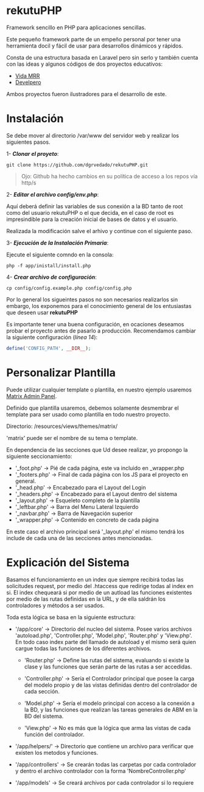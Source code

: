 # rekutuPHP

Framework sencillo en PHP para aplicaciones sencillas.

Este pequeño framework parte de un empeño personal por tener una herramienta docil y fácil de usar para desarrollos dinámicos y rápidos.

Consta de una estructura basada en Laravel pero sin serlo y también cuenta con las ideas y algunos códigos de dos proyectos educativos:

* [Vida MRR](https://github.com/marcosrivasr/Curso-PHP-MySQL/tree/master/43-49.%20MVC)
* [Develpero](https://github.com/Developero-oficial/php-mvc)

Ambos proyectos fueron ilustradores para el desarrollo de este.

# Instalación

Se debe mover al directorio /var/www del servidor web y realizar los siguientes 
pasos.

1- ***Clonar el proyeto***:

```
git clone https://github.com/dgrvedado/rekutuPHP.git
```

> Ojo: Github ha hecho cambios en su política de acceso a los repos vía http/s

2- ***Editar el archivo config/env.php***:

Aquí deberá definir las variables de sus conexión a la BD tanto de root como del usuario rekutuPHP o el que decida, en el caso de root es impresindible para la creación inicial de bases de datos y el usuario.

Realizada la modificación salve el arhivo y continue con el siguiente paso.

3- ***Ejecución de la Instalación Primaria***:

Ejecute el siguiente comndo en la consola:

```
php -f app/inistall/install.php
```

4- ***Crear archivo de configuración***:

```
cp config/config.example.php config/config.php
```

Por lo general los sigueintes pasos no son necesarios realizarlos sin embargo, los exponemos para el conocimiento general de los entusiastas que deseen usar **rekutuPHP**

Es importante tener una buena configuración, en ocaciones deseamos probar el proyecto antes de pasarlo a producción. Recomendamos cambiar la siguiente configuración (*línea 14*):

```php
define('CONFIG_PATH', __DIR__);
```

# Personalizar Plantilla

Puede utilizar cualquier template o plantilla, en nuestro ejemplo usaremos [Matrix Admin Panel](https://matrixadmin.wrappixel.com/).

Definido que plantilla usaremos, debemos solamente desmembrar el template para ser usado como plantilla en todo nuestro proyecto.

Directorio: /resources/views/themes/matrix/

'matrix' puede ser el nombre de su tema o template.

En dependencia de las secciones que Ud desee realizar, yo propongo la siguiente seccionamiento:
* '_foot.php'    -> Pié de cada página, este va incluido en _wrapper.php
* '_footers.php' -> Final de cada página con los JS para el proyecto en general.
* '_head.php'    -> Encabezado para el Layout del Login
* '_headers.php' -> Encabezado para el Layout dentro del sistema
* '_layout.php'  -> Esqueleto completo de la plantilla
* '_leftbar.php' -> Barra del Menu Lateral Izquierdo
* '_navbar.php'  -> Barra de Navegación superior
* '_wrapper.php' -> Contenido en concreto de cada página

En este caso el archivo principal será '_layout.php' el mismo tendrá los include de cada una de las secciones antes mencionadas.


# Explicación del Sistema

Basamos el funcionamiento en un index que siempre recibirá todas las solicitudes request, por medio del .htaccess que redirige todas al index en si. El index chequeará si por medio de un autload las funciones existentes por medio de las rutas definidas en la URL, y de ella saldrán los controladores y métodos a ser usados. 

Toda esta lógica se basa en la siguiente estructura:

* '/app/core' -> Directorio del nucleo del sistema. Posee varios archivos 'autoload.php', 'Controller.php', 'Model.php', 'Router.php' y 'View.php'. En todo caso index parte del llamado de autoload y el mismo será quien cargue todas las funciones de los diferentes archivos.

    * 'Router.php' -> Define las rutas del sistema, evaluando si existe la clase y las funciones que serán parte de las rutas a ser accedidas.

    * 'Controller.php' -> Sería el Controlador principal que posee la carga del modelo propio y de las vistas definidas dentro del controlador de cada sección.

    * 'Model.php' -> Sería el modelo principal con acceso a la conexión a la BD, y las funciones que realizan las tareas generales de ABM en la BD del sistema.

    * 'View.php' -> No es más que la lógica que arma las vistas de cada función del controlador.

* '/app/helpers/' -> Directorio que contiene un archivo para verificar que existen los metodos y funciones.

* '/app/controllers' -> Se crearán todas las carpetas por cada controlador y dentro el archivo controlador con la forma 'NombreController.php'

* '/app/models'      -> Se creará archivos por cada controlador si lo requiere 
